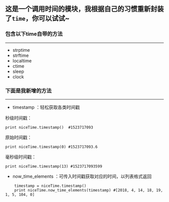 ## 这是一个调用时间的模块，我根据自己的习惯重新封装了`time`，你可以试试~

### 包含以下time自带的方法  
----
* strptime  
* strftime  
* localtime  
* ctime  
* sleep  
* clock  

### 下面是我新增的方法
----
* timestamp ：轻松获取各类时间戳  

秒级时间戳：  
```
print niceTime.timestamp()  #1523717093
```
原始时间戳：  
```
print niceTime.timestamp(0) #1523717093.6
```
毫秒级时间戳： 
```
print niceTime.timestamp(13) #1523717093599
```

* now_time_elements ：可传入时间戳获取对应的时间，以列表格式返回
```
	timestamp = niceTime.timestamp()  
	print niceTime.now_time_elements(timestamp) #[2018, 4, 14, 18, 19, 1, 5, 104, 0]
```
